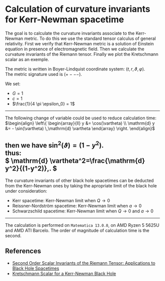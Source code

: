 # Calculation of curvature invariants for Kerr-Newman spacetime

The goal is to calculate the curvature invariants associate to the Kerr-Newman metric.
To do this we use the standard tensor calculus of general relativity. First we verify that Kerr-Newman metric is a solution of Einstein equation in presence of electromagnetic field. Then we calculate the curvature invariants of the Riemann tensor. Finally we plot the Kretschmann scalar as an exemple.  

The metric is written in Boyer-Lindquist coordinate system: $(t,r,\vartheta,\varphi)$.  
The metric signature used is $(+ - - -)$.  

We set:  
- $G = 1$
- $c = 1$
- $\frac{1}{4 \pi \epsilon_0} = 1$
---
The following change of variable could be used to reduce calculation time:  
$\begin{align}
  \left\{
    \begin{array}{ll}
      y &= \cos(\vartheta) \\
      \mathrm{d} y &= - \sin(\vartheta) \,\mathrm{d} \vartheta
    \end{array}
  \right.
\end{align}$

then we have $\sin^2(\vartheta)=(1-y^2)$.  
thus:  
$
\mathrm{d} \vartheta^2=\frac{\mathrm{d} y^2}{(1-y^2)}\,.
$
---
The curvature invariants of other black hole spacetimes can be deducted from the
Kerr-Newman ones by taking the apropriate limit of the black hole under consideration:

- Kerr spacetime: Kerr-Newman limit when $Q\rightarrow 0$  
- Reissner-Nordström spacetime: Kerr-Newman limit when $a\rightarrow 0$  
- Schwarzschild spacetime: Kerr-Newman limit when $Q\rightarrow 0$ and $a\rightarrow 0$  

---

The calculation is performed on `Matematica 13.0.0`, on AMD Ryzen 5 5625U and AMD ATI Barcelo. The order of magnitude of calculation time is the second.

## References

- [Second Order Scalar Invariants of the Riemann Tensor: Applications to Black Hole Spacetimes](https://arxiv.org/abs/gr-qc/0302095)
- [Kretschmann Scalar for a Kerr-Newman Black Hole](https://arxiv.org/abs/astro-ph/9912320)
